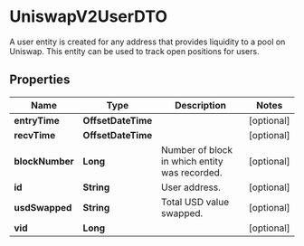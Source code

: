 

# UniswapV2UserDTO

A user entity is created for any address that provides liquidity to a pool on Uniswap. This entity can be used to track open positions for users.

## Properties

| Name | Type | Description | Notes |
|------------ | ------------- | ------------- | -------------|
|**entryTime** | **OffsetDateTime** |  |  [optional] |
|**recvTime** | **OffsetDateTime** |  |  [optional] |
|**blockNumber** | **Long** | Number of block in which entity was recorded. |  [optional] |
|**id** | **String** | User address. |  [optional] |
|**usdSwapped** | **String** | Total USD value swapped. |  [optional] |
|**vid** | **Long** |  |  [optional] |



